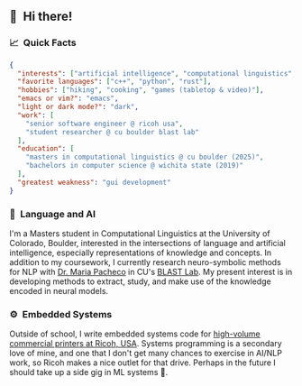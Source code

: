 ## 👋&ensp;Hi there!

### 📈&ensp;Quick Facts

```json
{
  "interests": ["artificial intelligence", "computational linguistics", "low-level systems"],
  "favorite languages": ["c++", "python", "rust"],
  "hobbies": ["hiking", "cooking", "games (tabletop & video)"],
  "emacs or vim?": "emacs",
  "light or dark mode?": "dark",
  "work": [
    "senior software engineer @ ricoh usa",
    "student researcher @ cu boulder blast lab"
  ],
  "education": [
    "masters in computational linguistics @ cu boulder (2025)",
    "bachelors in computer science @ wichita state (2019)"
  ],
  "greatest weakness": "gui development"
}
```

### 🤖&ensp;Language and AI

I'm a Masters student in Computational Linguistics at the University of Colorado, Boulder, interested in the intersections of language and artificial intelligence, especially representations of knowledge and concepts. In addition to my coursework, I currently research neuro-symbolic methods for NLP with [Dr. Maria Pacheco](https://blast-cu.github.io/mlpacheco/) in CU's [BLAST Lab](https://blast-cu.github.io/). My present interest is in developing methods to extract, study, and make use of the knowledge encoded in neural models.

### ⚙️&ensp;Embedded Systems

Outside of school, I write embedded systems code for [high-volume commercial printers at Ricoh, USA](https://www.ricoh-usa.com/en/products/pl/equipment/commercial-and-industrial-printing/continuous-feed). Systems programming is a secondary love of mine, and one that I don't get many chances to exercise in AI/NLP work, so Ricoh makes a nice outlet for that drive. Perhaps in the future I should take up a side gig in ML systems 🤔.

<!--
**lunaria-bee/lunaria-bee** is a ✨ _special_ ✨ repository because its `README.md` (this file) appears on your GitHub profile.

Here are some ideas to get you started:

- 🔭 I’m currently working on ...
- 🌱 I’m currently learning ...
- 👯 I’m looking to collaborate on ...
- 🤔 I’m looking for help with ...
- 💬 Ask me about ...
- 📫 How to reach me: ...
- 😄 Pronouns: ...
- ⚡ Fun fact: ...
-->
